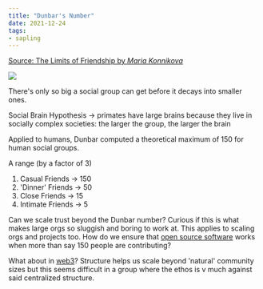 ```yaml
---
title: "Dunbar's Number"
date: 2021-12-24
tags:
- sapling
---
```


[Source: The Limits of Friendship by *Maria Konnikova*](https://www.newyorker.com/science/maria-konnikova/social-media-affect-math-dunbar-number-friendships)

![](/thoughts/images/dunbar.png)

There's only so big a social group can get before it decays into smaller ones.

Social Brain Hypothesis -> primates have large brains because they live in socially complex societies: the larger the group, the larger the brain

Applied to humans, Dunbar computed a theoretical maximum of 150 for human social groups.

A range (by a factor of 3)
1. Casual Friends -> 150
2. 'Dinner' Friends -> 50
3. Close Friends -> 15
4. Intimate Friends -> 5

Can we scale trust beyond the Dunbar number? Curious if this is what makes large orgs so sluggish and boring to work at. This applies to scaling orgs and projects too. How do we ensure that [open source software](thoughts/Making%20and%20Maintenance%20of%20OSS.md) works when more than say 150 people are contributing?

What about in [web3](thoughts/web3.md)? Structure helps us scale beyond 'natural' community sizes but this seems difficult in a group where the ethos is v much against said centralized structure.